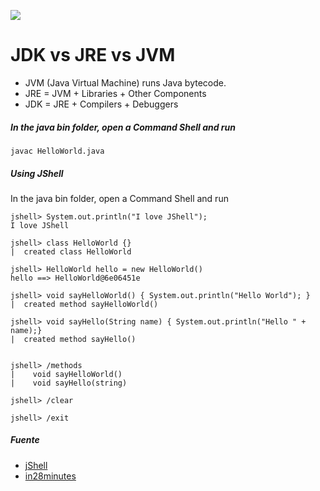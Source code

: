 ![](https://github.com/ewatemberg/java-4-beginners/blob/master/01-IntroductionToJavaPlatform/java-write-once-run-anywhere.png?raw=true)


# JDK vs JRE vs JVM

- JVM (Java Virtual Machine) runs Java bytecode.
- JRE = JVM + Libraries + Other Components 
- JDK = JRE + Compilers + Debuggers



##### In the java bin folder, open a Command Shell and run

    javac HelloWorld.java  
    
##### Using JShell
In the java bin folder, open a Command Shell and run
```
jshell> System.out.println("I love JShell");
I love JShell

jshell> class HelloWorld {}
|  created class HelloWorld

jshell> HelloWorld hello = new HelloWorld()
hello ==> HelloWorld@6e06451e

jshell> void sayHelloWorld() { System.out.println("Hello World"); }
|  created method sayHelloWorld()

jshell> void sayHello(String name) { System.out.println("Hello " + name);}
|  created method sayHello()

 
jshell> /methods
|    void sayHelloWorld()
|    void sayHello(string)

jshell> /clear
 
jshell> /exit
```
    

##### Fuente

* [jShell](https://www.adictosaltrabajo.com/2016/03/23/jshell-una-consola-repl-como-novedad-en-java-9/)
* [in28minutes](https://github.com/in28minutes/java-a-course-for-beginners)